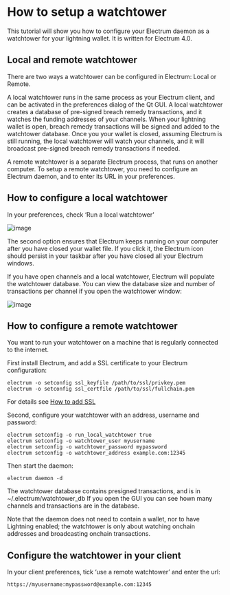 # How to setup a watchtower

This tutorial will show you how to configure your Electrum daemon as a
watchtower for your lightning wallet.  It is written for Electrum 4.0.

## Local and remote watchtower

There are two ways a watchtower can be configured in Electrum: Local
or Remote.

A local watchtower runs in the same process as your Electrum client,
and can be activated in the preferences dialog of the Qt GUI. A local
watchtower creates a database of pre-signed breach remedy
transactions, and it watches the funding addresses of your
channels. When your lightning wallet is open, breach remedy
transactions will be signed and added to the watchtower database.
Once you your wallet is closed, assuming Electrum is still running,
the local watchtower will watch your channels, and it will broadcast
pre-signed breach remedy transactions if needed.

A remote watchtower is a separate Electrum process, that runs on
another computer. To setup a remote watchtower, you need to configure
an Electrum daemon, and to enter its URL in your preferences.

## How to configure a local watchtower

In your preferences, check ‘Run a local watchtower’



![image](png/watchtower_settings.png)

The second option ensures that Electrum keeps running on your computer
after you have closed your wallet file. If you click it, the Electrum
icon should persist in your taskbar after you have closed all your
Electrum windows.

If you have open channels and a local watchtower, Electrum will
populate the watchtower database.  You can view the database size and
number of transactions per channel if you open the watchtower window:



![image](png/watchtower_window.png)

## How to configure a remote watchtower

You want to run your watchtower on a machine that is regularly
connected to the internet.

First install Electrum, and add a SSL certificate to your Electrum
configuration:

```
electrum -o setconfig ssl_keyfile /path/to/ssl/privkey.pem
electrum -o setconfig ssl_certfile /path/to/ssl/fullchain.pem
```

For details see [How to add SSL](ssl.html)

Second, configure your watchtower with an address, username and password:

```
electrum setconfig -o run_local_watchtower true
electrum setconfig -o watchtower_user myusername
electrum setconfig -o watchtower_password mypassword
electrum setconfig -o watchtower_address example.com:12345
```

Then start the daemon:

```
electrum daemon -d
```

The watchtower database contains presigned transactions, and is in
~/.electrum/watchtower_db If you open the GUI you can see hown many
channels and transactions are in the database.

Note that the daemon does not need to contain a wallet, nor to have
Lightning enabled; the watchtower is only about watching onchain
addresses and broadcasting onchain transactions.

## Configure the watchtower in your client

In your client preferences, tick ‘use a remote watchtower’ and enter the url:

```
https://myusername:mypassword@example.com:12345
```
